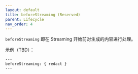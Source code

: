 ```yaml
---
layout: default
title: beforeStreaming (Reserved)
parent: Lifecycle
nav_order: 4
---
```


`beforeStreaming` 即在 Streaming 开始前对生成的内容进行处理。

示例（TBD）：

```shire
---
beforeStreaming: { redact }
---
```
